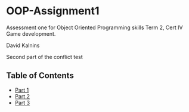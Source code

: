 # OOP-Assignment1
Assessment one for Object Oriented Programming skills Term 2, Cert IV Game development.

David Kalnins

Second part of the conflict test

## Table of Contents

* [Part 1](./Part-01/Part1Answers.md)
* [Part 2](./Part-02/Part2Answers.md)
* [Part 3](./Part-03/Part3Answers.md)
